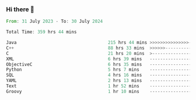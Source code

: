 ### Hi there 👋

<!--
**luoxuanzao/luoxuanzao** is a ✨ _special_ ✨ repository because its `README.md` (this file) appears on your GitHub profile.

Here are some ideas to get you started:

- 🔭 I’m currently working on ...
- 🌱 I’m currently learning ...
- 👯 I’m looking to collaborate on ...
- 🤔 I’m looking for help with ...
- 💬 Ask me about ...
- 📫 How to reach me: ...
- 😄 Pronouns: ...
- ⚡ Fun fact: ...
-->

<!--START_SECTION:waka-->

```rust
From: 31 July 2023 - To: 30 July 2024

Total Time: 359 hrs 44 mins

Java                                   215 hrs 44 mins >>>>>>>>>>>>>>>----------   59.96 %
C++                                    88 hrs 33 mins  >>>>>>-------------------   24.61 %
C                                      21 hrs 20 mins  >------------------------   05.93 %
XML                                    6 hrs 39 mins   -------------------------   01.85 %
ObjectiveC                             6 hrs 35 mins   -------------------------   01.83 %
Python                                 5 hrs 7 mins    -------------------------   01.42 %
SQL                                    4 hrs 16 mins   -------------------------   01.19 %
YAML                                   2 hrs 13 mins   -------------------------   00.62 %
Text                                   1 hr 52 mins    -------------------------   00.52 %
Groovy                                 1 hr 10 mins    -------------------------   00.33 %
```

<!--END_SECTION:waka-->